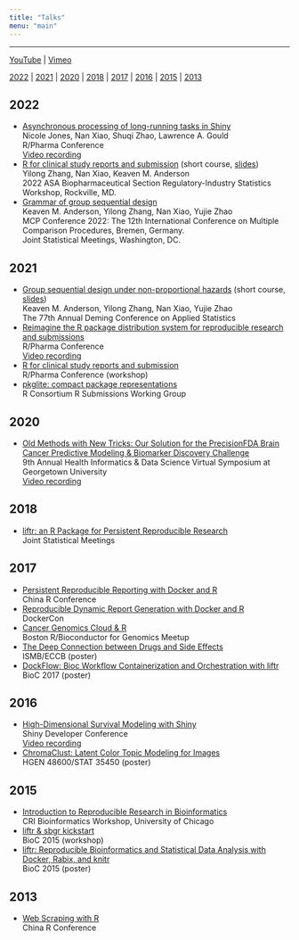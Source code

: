```yaml
---
title: "Talks"
menu: "main"
---
```


*  *  *  *

[YouTube](https://www.youtube.com/channel/UCYQrcaPfHRdSPrUwK6RD_KA) |
[Vimeo](https://vimeo.com/nanxstats)

[2022](#2022) | [2021](#2021) | [2020](#2020) |
[2018](#2018) | [2017](#2017) | [2016](#2016) | [2015](#2015) | [2013](#2013)

## 2022

- [Asynchronous processing of long-running tasks in Shiny](https://rinpharma.com/publication/rinpharma_291/)\
  Nicole Jones, Nan Xiao, Shuqi Zhao, Lawrence A. Gould\
  R/Pharma Conference\
  [Video recording](https://www.youtube.com/watch?v=G1JVt0m9qOo)
- [R for clinical study reports and submission](https://ww2.amstat.org/meetings/biop/2022/shortcourses.cfm) (short course, [slides](https://r4csr.org/slides/fda-workshop-slides.html))\
  Yilong Zhang, Nan Xiao, Keaven M. Anderson\
  2022 ASA Biopharmaceutical Section Regulatory-Industry Statistics Workshop, Rockville, MD.
- [Grammar of group sequential design](https://keaven.github.io/talks/grammar-of-gsd-bremen/)\
  Keaven M. Anderson, Yilong Zhang, Nan Xiao, Yujie Zhao\
  MCP Conference 2022: The 12th International Conference on Multiple Comparison Procedures, Bremen, Germany.\
  Joint Statistical Meetings, Washington, DC.

## 2021

- [Group sequential design under non-proportional hazards](https://keaven.github.io/gsd-deming/) (short course, [slides](https://keaven.github.io/gsd-deming/slides/))\
  Keaven M. Anderson, Yilong Zhang, Nan Xiao, Yujie Zhao\
  The 77th Annual Deming Conference on Applied Statistics
- [Reimagine the R package distribution system for reproducible research and submissions](https://nanx.me/talks/reimagine-rpkgs/)\
  R/Pharma Conference\
  [Video recording](https://www.youtube.com/watch?v=uqe8mFvOjUA)
- [R for clinical study reports and submission](https://r4csr.org/)\
  R/Pharma Conference (workshop)
- [pkglite: compact package representations](https://nanx.me/talks/pkglite-r-consortium/)\
  R Consortium R Submissions Working Group

## 2020

- [Old Methods with New Tricks: Our Solution for the PrecisionFDA Brain Cancer Predictive Modeling & Biomarker Discovery Challenge](https://nanx.me/talks/icbi-symposium-precisionfda-nanxiao.pdf)\
  9th Annual Health Informatics & Data Science Virtual Symposium at Georgetown University\
  [Video recording](https://vimeo.com/645442190)

## 2018

- [liftr: an R Package for Persistent Reproducible Research](https://nanx.me/talks/jsm2018-liftr-nanxiao.pdf)\
  Joint Statistical Meetings

## 2017

- [Persistent Reproducible Reporting with Docker and R](https://nanx.me/talks/chinar2017-liftr-nanxiao.pdf)\
  China R Conference
- [Reproducible Dynamic Report Generation with Docker and R](https://nanx.me/talks/dockercon2017-liftr-nanxiao.pdf)\
  DockerCon
- [Cancer Genomics Cloud & R](https://nanx.me/talks/bioc-meetup-cgc-170112.pdf)\
  Boston R/Bioconductor for Genomics Meetup
- [The Deep Connection between Drugs and Side Effects](https://nanx.me/posters/deep-drug-adr-poster-iscb.pdf)\
  ISMB/ECCB (poster)
- [DockFlow: Bioc Workflow Containerization and Orchestration with liftr](https://nanx.me/posters/dockflow-poster-bioc2017.pdf)\
  BioC 2017 (poster)

## 2016

- [High-Dimensional Survival Modeling with Shiny](https://nanx.me/talks/shinydevcon2016-lightning-nanxiao.pdf)\
  Shiny Developer Conference\
  [Video recording](https://www.rstudio.com/resources/shiny-dev-con/survival-modeling/)
- [ChromaClust: Latent Color Topic Modeling for Images](https://nanx.me/posters/chromaclust-poster-hg48600.pdf)\
  HGEN 48600/STAT 35450 (poster)

## 2015

- [Introduction to Reproducible Research in Bioinformatics](https://nanx.me/talks/cri2015-reproducible-research-nanxiao.pdf)\
  CRI Bioinformatics Workshop, University of Chicago
- [liftr & sbgr kickstart](https://www.bioconductor.org/help/course-materials/2015/BioC2015/bioc2015-workshop-nanxiao.pdf)\
  BioC 2015 (workshop)
- [liftr: Reproducible Bioinformatics and Statistical Data Analysis with Docker, Rabix, and knitr](https://nanx.me/posters/liftr-poster-bioc2015.pdf)\
  BioC 2015 (poster)

## 2013

- [Web Scraping with R](https://nanx.me/talks/web-scraping-with-r-nanxiao.pdf)\
  China R Conference
